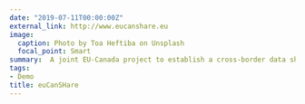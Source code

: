 ```yaml
---
date: "2019-07-11T00:00:00Z"
external_link: http://www.eucanshare.eu
image:
  caption: Photo by Toa Heftiba on Unsplash
  focal_point: Smart
summary:  A joint EU-Canada project to establish a cross-border data sharing and multi-cohort cardiovascular research platform.
tags:
- Demo
title: euCanSHare
---
```

